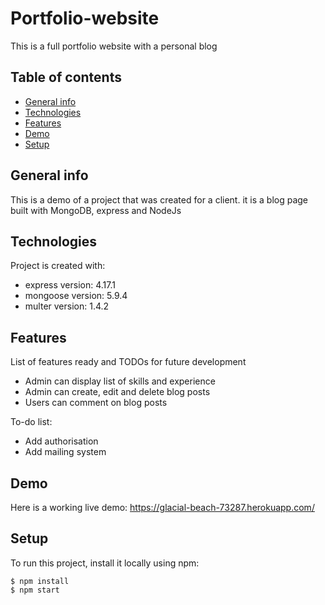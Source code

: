 # Portfolio-website
This is a full portfolio website with a personal blog
## Table of contents
* [General info](#general-info)
* [Technologies](#technologies)
* [Features](#features)
* [Demo](#demo)
* [Setup](#setup)

## General info
This is a demo of a project that was created for a client. it is a blog page built with MongoDB, express and NodeJs
	
## Technologies
Project is created with:
* express version: 4.17.1
* mongoose version: 5.9.4
* multer version: 1.4.2

## Features
List of features ready and TODOs for future development
* Admin can display list of skills and experience
* Admin can create, edit and delete blog posts
* Users can comment on blog posts

To-do list:
* Add authorisation
* Add mailing system

## Demo
Here is a working live demo: https://glacial-beach-73287.herokuapp.com/

## Setup
To run this project, install it locally using npm:

```
$ npm install
$ npm start
```
